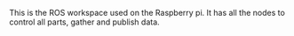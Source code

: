 This is the ROS workspace used on the Raspberry pi. It has all the nodes to control all parts, gather and publish data.
